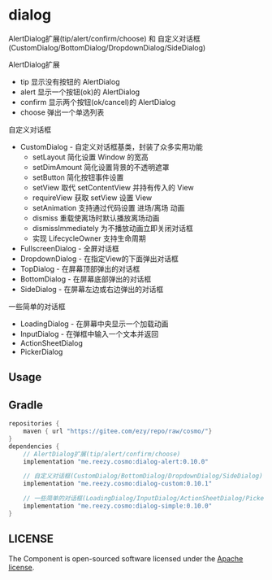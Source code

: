 # dialog

AlertDialog扩展(tip/alert/confirm/choose) 和 自定义对话框(CustomDialog/BottomDialog/DropdownDialog/SideDialog)

AlertDialog扩展

- tip 显示没有按钮的 AlertDialog
- alert 显示一个按钮(ok)的 AlertDialog
- confirm 显示两个按钮(ok/cancel)的 AlertDialog
- choose 弹出一个单选列表

自定义对话框

- CustomDialog - 自定义对话框基类，封装了众多实用功能
  - setLayout 简化设置 Window 的宽高
  - setDimAmount 简化设置背景的不透明遮罩
  - setButton 简化按钮事件设置
  - setView 取代 setContentView 并持有传入的 View
  - requireView 获取 setView 设置 View
  - setAnimation 支持通过代码设置 进场/离场 动画
  - dismiss 重载使离场时默认播放离场动画
  - dismissImmediately 为不播放动画立即关闭对话框
  - 实现 LifecycleOwner 支持生命周期
- FullscreenDialog - 全屏对话框
- DropdownDialog - 在指定View的下面弹出对话框
- TopDialog - 在屏幕顶部弹出的对话框
- BottomDialog - 在屏幕底部弹出的对话框
- SideDialog - 在屏幕左边或右边弹出的对话框

一些简单的对话框

- LoadingDialog - 在屏幕中央显示一个加载动画
- InputDialog - 在弹框中输入一个文本并返回
- ActionSheetDialog
- PickerDialog

## Usage

## Gradle

``` groovy
repositories {
    maven { url "https://gitee.com/ezy/repo/raw/cosmo/"}
}
dependencies {
    // AlertDialog扩展(tip/alert/confirm/choose)
    implementation "me.reezy.cosmo:dialog-alert:0.10.0"

    // 自定义对话框(CustomDialog/BottomDialog/DropdownDialog/SideDialog)
    implementation "me.reezy.cosmo:dialog-custom:0.10.1"

    // 一些简单的对话框(LoadingDialog/InputDialog/ActionSheetDialog/PickerDialog)
    implementation "me.reezy.cosmo:dialog-simple:0.10.0"
}
```


## LICENSE

The Component is open-sourced software licensed under the [Apache license](LICENSE).